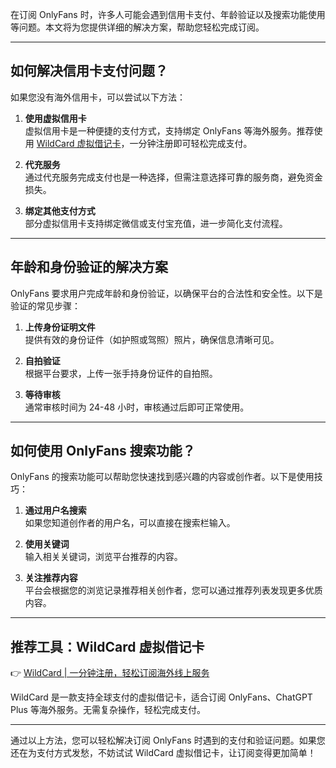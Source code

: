 在订阅 OnlyFans 时，许多人可能会遇到信用卡支付、年龄验证以及搜索功能使用等问题。本文将为您提供详细的解决方案，帮助您轻松完成订阅。

---

## 如何解决信用卡支付问题？

如果您没有海外信用卡，可以尝试以下方法：

1. **使用虚拟信用卡**  
   虚拟信用卡是一种便捷的支付方式，支持绑定 OnlyFans 等海外服务。推荐使用 [WildCard 虚拟借记卡](https://bit.ly/bewildcard)，一分钟注册即可轻松完成支付。

2. **代充服务**  
   通过代充服务完成支付也是一种选择，但需注意选择可靠的服务商，避免资金损失。

3. **绑定其他支付方式**  
   部分虚拟信用卡支持绑定微信或支付宝充值，进一步简化支付流程。

---

## 年龄和身份验证的解决方案

OnlyFans 要求用户完成年龄和身份验证，以确保平台的合法性和安全性。以下是验证的常见步骤：

1. **上传身份证明文件**  
   提供有效的身份证件（如护照或驾照）照片，确保信息清晰可见。

2. **自拍验证**  
   根据平台要求，上传一张手持身份证件的自拍照。

3. **等待审核**  
   通常审核时间为 24-48 小时，审核通过后即可正常使用。

---

## 如何使用 OnlyFans 搜索功能？

OnlyFans 的搜索功能可以帮助您快速找到感兴趣的内容或创作者。以下是使用技巧：

1. **通过用户名搜索**  
   如果您知道创作者的用户名，可以直接在搜索栏输入。

2. **使用关键词**  
   输入相关关键词，浏览平台推荐的内容。

3. **关注推荐内容**  
   平台会根据您的浏览记录推荐相关创作者，您可以通过推荐列表发现更多优质内容。

---

## 推荐工具：WildCard 虚拟借记卡

👉 [WildCard | 一分钟注册，轻松订阅海外线上服务](https://bit.ly/bewildcard)

WildCard 是一款支持全球支付的虚拟借记卡，适合订阅 OnlyFans、ChatGPT Plus 等海外服务。无需复杂操作，轻松完成支付。

---

通过以上方法，您可以轻松解决订阅 OnlyFans 时遇到的支付和验证问题。如果您还在为支付方式发愁，不妨试试 WildCard 虚拟借记卡，让订阅变得更加简单！